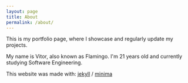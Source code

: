 ```yaml
---
layout: page
title: About
permalink: /about/
---
```


This is my portfolio page, where I showcase and regularly update my projects.

My name is Vitor, also known as Flamingo. I'm 21 years old and currently studying Software Engineering.

This website was made with:
[jekyll][jekyll-organization] /
[minima](https://github.com/jekyll/minima)



[jekyll-organization]: https://github.com/jekyll
